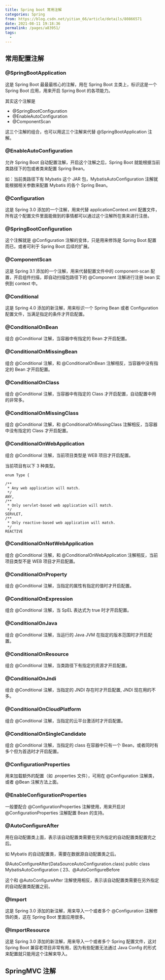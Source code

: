 ```yaml
---
title: Spring boot 常用注解
categories: Spring
from: https://blog.csdn.net/yitian_66/article/details/80866571
date: 2021-08-11 19:18:36
permalink: /pages/a83951/
tags: 
  - 
---
```


## 常用配置注解

### @SpringBootApplication
这是 Spring Boot 最最最核心的注解，用在 Spring Boot 主类上，标识这是一个 Spring Boot 应用，用来开启 Spring Boot 的各项能力。

其实这个注解是 
- @SpringBootConfiguration
- @EnableAutoConfiguration
- @ComponentScan 

这三个注解的组合，也可以用这三个注解来代替 @SpringBootApplication 注解。

### @EnableAutoConfiguration
允许 Spring Boot 自动配置注解，开启这个注解之后，Spring Boot 就能根据当前类路径下的包或者类来配置 Spring Bean。

如：当前类路径下有 Mybatis 这个 JAR 包，MybatisAutoConfiguration 注解就能根据相关参数来配置 Mybatis 的各个 Spring Bean。

### @Configuration
这是 Spring 3.0 添加的一个注解，用来代替 applicationContext.xml 配置文件，所有这个配置文件里面能做到的事情都可以通过这个注解所在类来进行注册。

### @SpringBootConfiguration
这个注解就是 @Configuration 注解的变体，只是用来修饰是 Spring Boot 配置而已，或者可利于 Spring Boot 后续的扩展。

### @ComponentScan
这是 Spring 3.1 添加的一个注解，用来代替配置文件中的 component-scan 配置，开启组件扫描，即自动扫描包路径下的 @Component 注解进行注册 bean 实例到 context 中。

### @Conditional
这是 Spring 4.0 添加的新注解，用来标识一个 Spring Bean 或者 Configuration 配置文件，当满足指定的条件才开启配置。

### @ConditionalOnBean
组合 @Conditional 注解，当容器中有指定的 Bean 才开启配置。

### @ConditionalOnMissingBean
组合 @Conditional 注解，和 @ConditionalOnBean 注解相反，当容器中没有指定的 Bean 才开启配置。

### @ConditionalOnClass
组合 @Conditional 注解，当容器中有指定的 Class 才开启配置，自动配置中用的非常多。

### @ConditionalOnMissingClass
组合 @Conditional 注解，和 @ConditionalOnMissingClass 注解相反，当容器中没有指定的 Class 才开启配置。

### @ConditionalOnWebApplication
组合 @Conditional 注解，当前项目类型是 WEB 项目才开启配置。

当前项目有以下 3 种类型。

```
enum Type {

/**
 * Any web application will match.
 */
ANY,
/**
 * Only servlet-based web application will match.
 */
SERVLET,
/**
 * Only reactive-based web application will match.
 */
REACTIVE

```
### @ConditionalOnNotWebApplication
组合 @Conditional 注解，和 @ConditionalOnWebApplication 注解相反，当前项目类型不是 WEB 项目才开启配置。

### @ConditionalOnProperty
组合 @Conditional 注解，当指定的属性有指定的值时才开启配置。

### @ConditionalOnExpression
组合 @Conditional 注解，当 SpEL 表达式为 true 时才开启配置。

### @ConditionalOnJava
组合 @Conditional 注解，当运行的 Java JVM 在指定的版本范围时才开启配置。

### @ConditionalOnResource
组合 @Conditional 注解，当类路径下有指定的资源才开启配置。

### @ConditionalOnJndi
组合 @Conditional 注解，当指定的 JNDI 存在时才开启配置, JNDI 现在用的不多。

### @ConditionalOnCloudPlatform
组合 @Conditional 注解，当指定的云平台激活时才开启配置。

### @ConditionalOnSingleCandidate
组合 @Conditional 注解，当指定的 class 在容器中只有一个 Bean，或者同时有多个但为首选时才开启配置。

### @ConfigurationProperties
用来加载额外的配置（如 .properties 文件），可用在 @Configuration 注解类，或者 @Bean 注解方法上面。

### @EnableConfigurationProperties
一般要配合 @ConfigurationProperties 注解使用，用来开启对 @ConfigurationProperties 注解配置 Bean 的支持。

### @AutoConfigureAfter
用在自动配置类上面，表示该自动配置类需要在另外指定的自动配置类配置完之后。

如 Mybatis 的自动配置类，需要在数据源自动配置类之后。

@AutoConfigureAfter(DataSourceAutoConfiguration.class) public class MybatisAutoConfiguration { 23、@AutoConfigureBefore

这个和 @AutoConfigureAfter 注解使用相反，表示该自动配置类需要在另外指定的自动配置类配置之前。

### @Import
这是 Spring 3.0 添加的新注解，用来导入一个或者多个 @Configuration 注解修饰的类，这在 Spring Boot 里面应用很多。

### @ImportResource
这是 Spring 3.0 添加的新注解，用来导入一个或者多个 Spring 配置文件，这对 Spring Boot 兼容老项目非常有用，因为有些配置无法通过 Java Config 的形式来配置就只能用这个注解来导入。



## SpringMVC 注解

